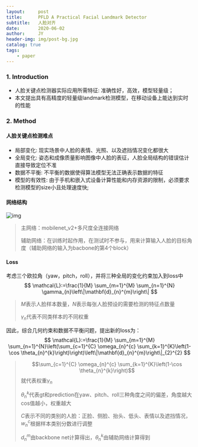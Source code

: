 ```yaml
---
layout:     post
title:      PFLD A Practical Facial Landmark Detector
subtitle:   人脸对齐
date:       2020-06-02
author:     JY
header-img: img/post-bg.jpg
catalog: true
tags:
    - paper
---
```




### 1. Introduction

- 人脸关键点检测器实际应用所需特征: 准确性好，高效，模型轻量级；
- 本文提出具有高精度的轻量级landmark检测模型，在移动设备上能达到实时的性能

### 2. Method

#### **人脸关键点检测难点**

- 局部变化: 现实场景中人脸的表情、光照、以及遮挡情况变化都很大
- 全局变化: 姿态和成像质量影响图像中人脸的表征，人脸全局结构的错误估计直接导致定位不准
- 数据不平衡: 不平衡的数据使得算法模型无法正确表示数据的特征
- 模型的有效性: 由于手机和嵌入式设备计算性能和内存资源的限制，必须要求检测模型的size小且处理速度快;



#### **网络结构**

![img](https://github.com/ZJU-CVs/zju-cvs.github.io/raw/master/img/picture/PFLD.png)

> 主网络：mobilenet_v2+多尺度全连接网络
>
> 辅助网络：在训练时起作用，在测试时不参与，用来计算输入人脸的目标角度（辅助网络的输入为bacbone的第4个block）



#### Loss 

考虑三个欧拉角（yaw，pitch，roll），并将三种全局的变化约束加入到loss中
$$
\mathcal{L}:=\frac{1}{M} \sum_{m=1}^{M} \sum_{n=1}^{N} 	\gamma_{n}\left\|\mathbf{d}_{n}^{m}\right\|
$$

> $M$表示人脸样本数量，$N$表示每张人脸预设的需要检测的特征点数量
>
> $\gamma_n$代表不同类样本的不同权重



因此，综合几何约束和数据不平衡问题，提出新的loss为：
$$
\mathcal{L}:=\frac{1}{M} \sum_{m=1}^{M} \sum_{n=1}^{N}\left(\sum_{c=1}^{C} \omega_{n}^{c} \sum_{k=1}^{K}\left(1-\cos \theta_{n}^{k}\right)\right)\left\|\mathbf{d}_{n}^{m}\right\|_{2}^{2}
$$

> $$\sum_{c=1}^{C} \omega_{n}^{c} \sum_{k=1}^{K}\left(1-\cos \theta_{n}^{k}\right)$$就代表权重$\gamma_n$
>
> $\theta^k_n$代表gt和prediction在yaw、pitch、roll三种角度之间的偏差，角度越大cos值越小，权重越大
>
> $C$表示不同的类别的人脸：正脸、侧脸、抬头、低头、表情以及遮挡情况，$w_n^c$根据样本类别分数进行调整
>
> $d_n^m$由backbone net计算得出，$\theta^k_n$由辅助网络计算得到

